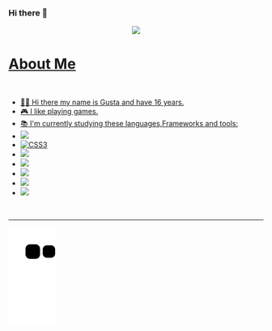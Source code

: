 ### Hi there 👋

<div align="center">
  <a href="https://github.com/GustavoRizerio">
  <img height="180em" src="https://github-readme-stats.vercel.app/api/top-langs/?username=GustavoRizerio&layout=compact&langs_count=16&theme=dracula"/>
</div>
  
<h1> About Me </h1>
<br>
<ul>
  <li>🙋‍♂️ Hi there my name is Gusta and have 16 years.</li>
  <li>🎮 I like playing games.</li>
  <li>📚 I'm currently studying these languages,Frameworks and tools:</li>
  <li><img src=https://img.shields.io/badge/HTML5-E34F26?style=for-the-badge&logo=html5&logoColor=white></li>
  <li><img alt="CSS3" src="https://img.shields.io/badge/css3-%231572B6.svg?style=for-the-badge&logo=css3&logoColor=white"/></li>
  <li><img src=https://img.shields.io/badge/javascript-%23323330.svg?style=for-the-badge&logo=javascript&logoColor=%23F7DF1E/></li>
  <li><img src="https://img.shields.io/badge/react_native-%2320232a.svg?style=for-the-badge&logo=react&logoColor=%2361DAFB" /></li>
  <li><img src="https://img.shields.io/badge/Bootstrap-563D7C?style=for-the-badge&logo=bootstrap&logoColor=white" /></li>
  <li><img src="https://img.shields.io/badge/Figma-F24E1E?style=for-the-badge&logo=figma&logoColor=white" /></li>
  <li><img src="https://img.shields.io/badge/Visual_Studio_Code-0078D4?style=for-the-badge&logo=visual%20studio%20code&logoColor=white" /></li>
</ul>
<br>
<hr>
 
<div> 
 
  ![Snake animation](https://github.com/rafaballerini/rafaballerini/blob/output/github-contribution-grid-snake.svg)
 
</div>
